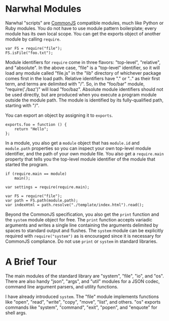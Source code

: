 
Narwhal Modules
===============

Narwhal "scripts" are [CommonJS](http://wiki.commonjs.org/wiki/Modules/1.1) compatible modules, much like Python or Ruby modules.  You do not have to use module pattern boilerplate; every module has its own local scope.  You can get the exports object of another module by calling `require`.

    var FS = require("file");
    FS.isFile("foo.txt");

Module identifiers for `require` come in three flavors: "top-level", "relative", and "absolute".  In the above case, "file" is a "top-level" identifier, so it will load any module called "file.js" in the "lib" directory of whichever package comes first in the load path.  Relative identifiers have "." or ".." as their first term, and terms are delimited with "/".  So, in the "foo/bar" module, "require('./baz')" will load "foo/baz".  Absolute module identifiers should not be used directly, but are produced when you execute a program module outside the module path.  The module is identified by its fully-qualified path, starting with "/".

You can export an object by assigning it to `exports`.

    exports.foo = function () {
        return "Hello";
    };

In a module, you also get a `module` object that has `module.id` and `module.path` properties so you can inspect your own top-level module identifier, and the path of your own module file.  You also get a `require.main` property that tells you the top-level module identifier of the module that started the program.

    if (require.main == module)
        main();

    var settings = require(require.main);

    var FS = require("file");
    var path = FS.path(module.path);
    var indexHtml = path.resolve("./template/index.html").read();

Beyond the CommonJS specification, you also get the `print` function and the `system` module object for free.  The `print` function accepts variadic arguments and writes a single line containing the arguments delimited by spaces to standard output and flushes.  The `system` module can be explicitly required with `require("system")` as is encouraged since it is necessary for CommonJS compliance.  Do not use `print` or `system` in standard libraries.


A Brief Tour
============

The main modules of the standard library are "system", "file", "io", and "os".  There are also handy "json", "args", and "util" modules for a JSON codec, command line argument parsers, and utility functions.

I have already introduced `system`.  The "file" module implements functions like "open", "read", "write", "copy", "move", "list", and others.  "os" exports commands like "system", "command", "exit", "popen", and "enquote" for shell args.

